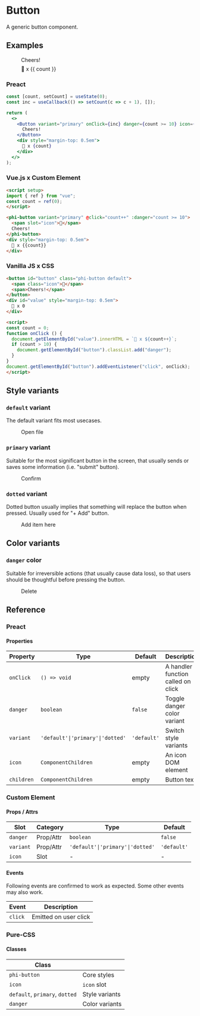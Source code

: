 # Button

A generic button component.

## Examples

<script setup>
import { ref } from "vue";
const count = ref(0);
</script>

<figure>
  <phi-button @click="count++" variant="primary" :danger="count >= 10">
     <span slot="icon">
       <phi-icon icon="beer" />
     </span>
     Cheers!
  </phi-button>
  <div style="margin-top: 0.5em">
    🍻 x {{ count }}
  </div>
</figure>

### Preact

``` jsx
const [count, setCount] = useState(0);
const inc = useCallback(() => setCount(c => c + 1), []);

return (
  <>
    <Button variant="primary" onClick={inc} danger={count >= 10} icon={<Icon icon="beer" />}>
      Cheers!
    </Button>
    <div style="margin-top: 0.5em">
      🍻 x {count}
    </div>
  </>
);
```

### Vue.js x Custom Element

``` html
<script setup>
import { ref } from "vue";
const count = ref(0);
</script>

<phi-button variant="primary" @click="count++" :danger="count >= 10">
  <span slot="icon">🍺</span>
  Cheers!
</phi-button>
<div style="margin-top: 0.5em">
  🍻 x {{count}}
</div>
```

### Vanilla JS x CSS

``` html
<button id="button" class="phi-button default">
  <span class="icon">🍺</span>
  <span>Cheers!</span>
</button>
<div id="value" style="margin-top: 0.5em">
  🍻 x 0
</div>

<script>
const count = 0;
function onClick () {
  document.getElementById("value").innerHTML = `🍻 x ${count++}`;
  if (count > 10) {
    document.getElementById("button").classList.add("danger");
  }
}
document.getElementById("button").addEventListener("click", onClick);
</script>
```

## Style variants
### `default` variant

The default variant fits most usecases.

<figure>
  <phi-button variant="default">
    <span slot="icon">
      <phi-icon icon="file" />
    </span>
    Open file
  </phi-button>
</figure>

### `primary` variant

Suitable for the most significant button in the screen, that usually sends or saves some information (i.e. "submit" button).

<figure>
  <phi-button variant="primary">
    <span slot="icon">
      <phi-icon icon="okay" />
    </span>
    Confirm
  </phi-button>
</figure>

### `dotted` variant

Dotted button usually implies that something will replace the button when pressed. Usually used for "+ Add" button.

<figure>
  <phi-button variant="dotted">
    <span slot="icon">
      <phi-icon icon="increment" />
    </span>
    Add item here
  </phi-button>
</figure>

## Color variants
### `danger` color

Suitable for irreversible actions (that usually cause data loss), so that users should be thoughtful before pressing the button.

<figure>
  <phi-button variant="primary" danger>
    <span slot="icon">
      <phi-icon icon="delete" />
    </span>
    Delete
  </phi-button>
</figure>

## Reference
### Preact
#### Properties

| Property   | Type                             | Default     | Description                        |
|------------|----------------------------------|-------------|------------------------------------|
| `onClick`  | `() => void`                     | empty       | A handler function called on click |
| `danger`   | `boolean`                        | `false`     | Toggle danger color variant        |
| `variant`  | `'default'\|'primary'\|'dotted'` | `'default'` | Switch style variants              |
| `icon`     | `ComponentChildren`              | empty       | An icon DOM element                |
| `children` | `ComponentChildren`              | empty       | Button text                        |

### Custom Element
#### Props / Attrs

| Slot      | Category  | Type                             | Default     |
|-----------|-----------|----------------------------------|-------------|
| `danger`  | Prop/Attr | `boolean`                        | `false`     |
| `variant` | Prop/Attr | `'default'\|'primary'\|'dotted'` | `'default'` |
| `icon`    | Slot      | -                                | -           |

#### Events

Following events are confirmed to work as expected. Some other events may also work.

| Event   | Description           |
|---------|-----------------------|
| `click` | Emitted on user click |

### Pure-CSS
#### Classes

| Class                          |                |
|--------------------------------|----------------|
| `phi-button`                   | Core styles    |
| `icon`                         | `icon` slot    |
| `default`, `primary`, `dotted` | Style variants |
| `danger`                       | Color variants |
